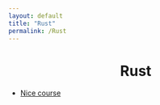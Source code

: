 ```yaml
---
layout: default
title: "Rust"
permalink: /Rust
---
```




<h1 align="center"> Rust </h1>


* [Nice course](https://doc.rust-lang.org/stable/book/title-page.html)
